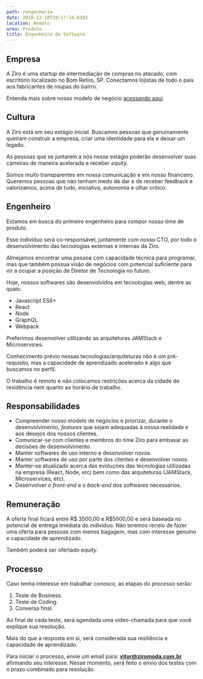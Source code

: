 ```yaml
---
path: /engenharia
date: 2018-12-10T19:17:54.630Z
location: Remoto
area: Produto
title: Engenheiro de Software
---
```

## Empresa

A Ziro é uma startup de intermediação de compras no atacado, com escritório localizado no Bom Retiro, SP. Conectamos lojistas de todo o país aos fabricantes de roupas do bairro.

Entenda mais sobre nosso modelo de negócio <a href='https://bit.ly/2Bs6SjE' target='_blank'>acessando aqui</a>.

## Cultura

A Ziro está em seu estágio inicial. Buscamos pessoas que genuinamente queiram construir a empresa, criar uma identidade para ela e deixar um legado.

As pessoas que se juntarem a nós nesse estágio poderão desenvolver suas carreiras de maneira acelerada e receber _equity_.

Somos muito transparentes em nossa comunicação e em nosso financeiro. Queremos pessoas que não tenham medo de dar e de receber feedback e valorizamos, acima de tudo, iniciativa, autonomia e olhar crítico.

## Engenheiro

Estamos em busca do primeiro engenheiro para compor nosso time de produto.

Esse indivíduo será co-responsável, juntamente com nosso CTO, por todo o desenvolvimento das tecnologias externas e internas da Ziro.

Almejamos encontrar uma pessoa com capacidade técnica para programar, mas que também possua visão de negócios com potencial suficiente para vir a ocupar a posição de Diretor de Tecnologia no futuro.

Hoje, nossos softwares são desenvolvidos em tecnologias web, dentre as quais:

* Javascript ES6+
* React
* Node
* GraphQL
* Webpack

Preferimos desenvolver utilizando as arquiteturas JAMStack e Microservices.

Conhecimento prévio nessas tecnologias/arquiteturas não é um pré-requisito, mas a capacidade de aprendizado acelerado é algo que buscamos no perfil.

O trabalho é remoto e não colocamos restrições acerca da cidade de residência nem quanto ao horário de trabalho.

## Responsabilidades

* Compreender nosso modelo de negócios e priorizar, durante o desenvolvimento, _features_ que sejam adequadas à nossa realidade e aos desejos dos nossos clientes.
* Comunicar-se com clientes e membros do time Ziro para embasar as decisões de desenvolvimento.
* Manter softwares de uso interno e desenvolver novos.
* Manter softwares de uso por parte dos clientes e desenvolver novos.
* Manter-se atualizado acerca das evoluções das tecnologias utilizadas na empresa (React, Node, etc) bem como das arquiteturas (JAMStack, Microservices, etc).
* Desenvolver o _front-end_ e o _back-end_ dos softwares necessários.

## Remuneração

A oferta final ficará entre R$ 3500,00 e R$5000,00 e será baseada no potencial de entrega imediata do indivíduo. Não teremos receio de fazer uma oferta para pessoas com menos bagagem, mas com interesse genuíno e capacidade de aprendizado.

Também poderá ser ofertado _equity_.

## Processo

Caso tenha interesse em trabalhar conosco, as etapas do processo serão:

1. Teste de Business.
2. Teste de Coding.
3. Conversa final.

Ao final de cada teste, será agendada uma video-chamada para que você explique sua resolução.

Mais do que a resposta em si, será considerada sua resiliência e capacidade de aprendizado.

Para iniciar o processo, envie um email para: **vitor@ziromoda.com.br** afirmando seu interesse. Nesse momento, será feito o envio dos testes com o prazo combinado para resolução.
